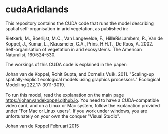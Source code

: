 # cudaAridlands
This repository contains the CUDA code that runs the model describing spatial self-organisation in arid vegetation, as published in:

Rietkerk, M., Boerlijst, M.C., Van Langevelde, F., HilleRisLambers, R., Van de Koppel, J., Kumar, L., Klausmeier, C.A., Prins, H.H.T., De Roos, A. 2002. Self-organisation of vegetation in arid ecosystems. The American Naturalist, 160:524-530.

The workings of this CUDA code is explained in the paper:

Johan van de Koppel, Rohit Gupta, and Cornelis Vuik. 2011. "Scaling-up spatially-explicit ecological models using graphics processors." Ecological Modelling 222.17: 3011-3019.

To run this model, read the explanation on the main page https://johanvandekoppel.github.io. You need to have a CUDA-compatible video card, and on a Linux or Mac system, follow the explanation provided under "For Mac or Linux users". If you work under windows, you are unfortunately on your own the conquer "Visual Studio".

Johan van de Koppel Februari 2015
